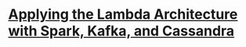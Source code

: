 # [Applying the Lambda Architecture with Spark, Kafka, and Cassandra](https://www.pluralsight.com/courses/spark-kafka-cassandra-applying-lambda-architecture)
